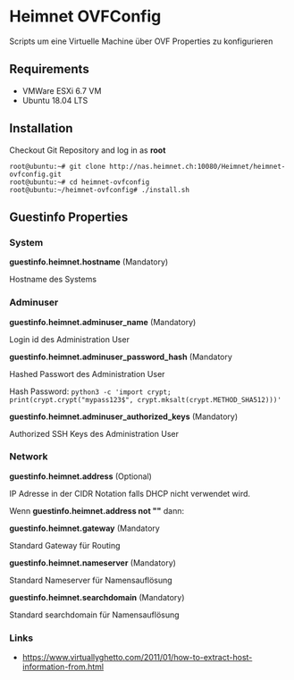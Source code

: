 # Heimnet OVFConfig
Scripts um eine Virtuelle Machine über OVF Properties zu konfigurieren

## Requirements

- VMWare ESXi 6.7 VM
- Ubuntu 18.04 LTS

## Installation

Checkout Git Repository and log in as **root**

```
root@ubuntu:~# git clone http://nas.heimnet.ch:10080/Heimnet/heimnet-ovfconfig.git
root@ubuntu:~# cd heimnet-ovfconfig
root@ubuntu:~/heimnet-ovfconfig# ./install.sh
```

## Guestinfo Properties

### System

**guestinfo.heimnet.hostname** (Mandatory)

  Hostname des Systems

### Adminuser

**guestinfo.heimnet.adminuser_name** (Mandatory)

  Login id des Administration User

**guestinfo.heimnet.adminuser_password_hash** (Mandatory

  Hashed Passwort des Administration User

  Hash Password: ```python3 -c 'import crypt; print(crypt.crypt("mypass123$", crypt.mksalt(crypt.METHOD_SHA512)))'```

**guestinfo.heimnet.adminuser_authorized_keys** (Mandatory)

  Authorized SSH Keys des Administration User

### Network

**guestinfo.heimnet.address** (Optional)

  IP Adresse in der CIDR Notation falls DHCP nicht verwendet wird.

Wenn **guestinfo.heimnet.address not ""** dann:

**guestinfo.heimnet.gateway** (Mandatory

  Standard Gateway für Routing

**guestinfo.heimnet.nameserver** (Mandatory)

  Standard Nameserver für Namensauflösung

**guestinfo.heimnet.searchdomain** (Mandatory)

  Standard searchdomain für Namensauflösung

### Links

- https://www.virtuallyghetto.com/2011/01/how-to-extract-host-information-from.html